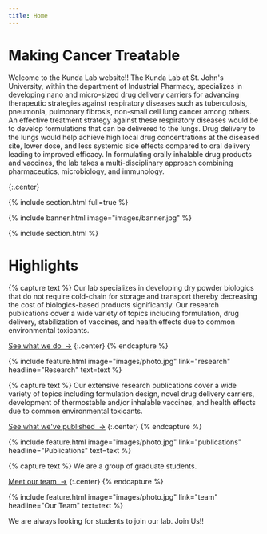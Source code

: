 ```yaml
---
title: Home
---
```


# Making Cancer Treatable

Welcome to the Kunda Lab website!!
The Kunda Lab at St. John's University, within the department of Industrial Pharmacy, specializes in developing nano and micro-sized drug delivery carriers for advancing therapeutic strategies against respiratory diseases such as tuberculosis, pneumonia, pulmonary fibrosis, non-small cell lung cancer among others. An effective treatment strategy against these respiratory diseases would be to develop formulations that can be delivered to the lungs. Drug delivery to the lungs would help achieve high local drug concentrations at the diseased site, lower dose, and less systemic side effects compared to oral delivery leading to improved efficacy. In formulating orally inhalable drug products and vaccines, the lab takes a multi-disciplinary approach combining pharmaceutics, microbiology, and immunology.
<!---{%
  include link.html
  type="github"
  icon=""
  text="See the template on GitHub"
  link="greenelab/lab-website-template"
  style="button"
%}
{%
  include link.html
  type="docs"
  icon=""
  text="See the documentation"
  link="https://github.com/greenelab/lab-website-template/wiki"
  style="button"
%} -->
{:.center}

{% include section.html full=true %}

{% include banner.html image="images/banner.jpg" %}

{% include section.html %}

# Highlights

{% capture text %}
Our lab specializes in developing dry powder biologics that do not require cold-chain for storage and transport thereby decreasing the cost of biologics-based products significantly. Our research publications cover a wide variety of topics including formulation, drug delivery, stabilization of vaccines, and health effects due to common environmental toxicants.


[See what we do &nbsp;→](research)
{:.center}
{% endcapture %}

{%
  include feature.html
  image="images/photo.jpg"
  link="research"
  headline="Research"
  text=text
%}



{% capture text %}
Our extensive research publications cover a wide variety of topics including formulation design, novel drug delivery carriers, development of thermostable and/or inhalable vaccines, and health effects due to common environmental toxicants.

[See what we've published &nbsp;→](publications)
{:.center}
{% endcapture %}

{%
  include feature.html
  image="images/photo.jpg"
  link="publications"
  headline="Publications"
  text=text
%}

{% capture text %}
We are a group of graduate students. 

[Meet our team &nbsp;→](team)
{:.center}
{% endcapture %}

{%
  include feature.html
  image="images/photo.jpg"
  link="team"
  headline="Our Team"
  text=text
%}


We are always looking for students to join our lab. Join Us!! 

